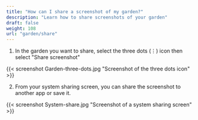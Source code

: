 ```yaml
---
title: "How can I share a screenshot of my garden?"
description: "Learn how to share screenshots of your garden"
draft: false
weight: 108
url: "garden/share"
---
```


1. In the garden you want to share, select the three dots (⋮) icon then select "Share screenshot"

{{< screenshot Garden-three-dots.jpg "Screenshot of the three dots icon" >}}<br />

2. From your system sharing screen, you can share the screenshot to another app or save it.

{{< screenshot System-share.jpg "Screenshot of a system sharing screen" >}}
